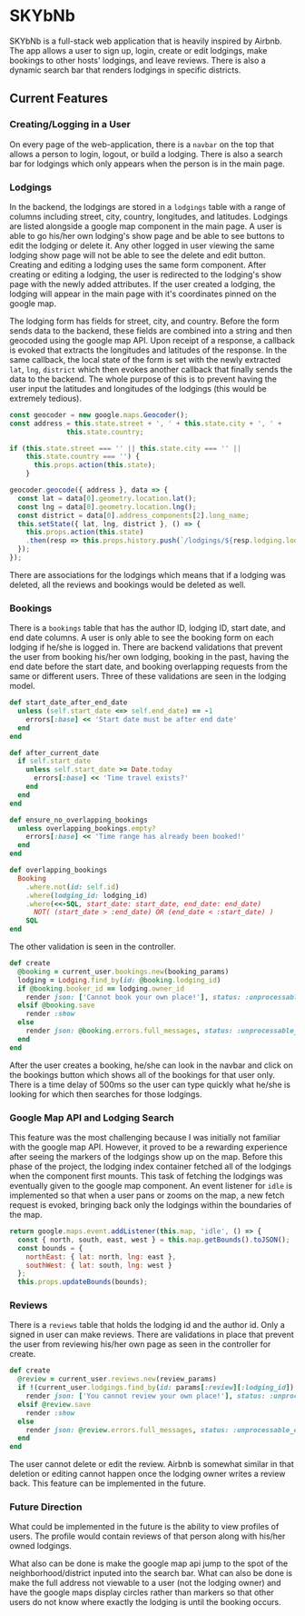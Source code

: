 # SKYbNb
SKYbNb is a full-stack web application that is heavily inspired by Airbnb. The app allows a user to sign up, login, create or edit lodgings, make bookings to other hosts' lodgings, and leave reviews. There is also a dynamic search bar that renders lodgings in specific districts.

## Current Features
### Creating/Logging in a User
On every page of the web-application, there is a `navbar` on the top that allows a person to login, logout, or build a lodging. There is also a search bar for lodgings which only appears when the person is in the main page.

### Lodgings
In the backend, the lodgings are stored in a `lodgings` table with a range of columns including street, city, country, longitudes, and latitudes. Lodgings are listed alongside a google map component in the main page. A user is able to go his/her own lodging's show page and be able to see buttons to edit the lodging or delete it. Any other logged in user viewing the same lodging show page will not be able to see the delete and edit button. Creating and editing a lodging uses the same form component. After creating or editing a lodging, the user is redirected to the lodging's show page with the newly added attributes. If the user created a lodging, the lodging will appear in the main page with it's coordinates pinned on the google map.

The lodging form has fields for street, city, and country. Before the form sends data to the backend, these fields are combined into a string and then geocoded using the google map API. Upon receipt of a response, a callback is evoked that extracts the longitudes and latitudes of the response. In the same callback, the local state of the form is set with the newly extracted `lat`, `lng`, `district` which then evokes another callback that finally sends the data to the backend. The whole purpose of this is to prevent having the user input the latitudes and longitudes of the lodgings (this would be extremely tedious).

```javascript
const geocoder = new google.maps.Geocoder();
const address = this.state.street + ', ' + this.state.city + ', ' +
              this.state.country;

if (this.state.street === '' || this.state.city === '' ||
    this.state.country === '') {
      this.props.action(this.state);
    }

geocoder.geocode({ address }, data => {
  const lat = data[0].geometry.location.lat();
  const lng = data[0].geometry.location.lng();
  const district = data[0].address_components[2].long_name;
  this.setState({ lat, lng, district }, () => {
    this.props.action(this.state)
    .then(resp => this.props.history.push(`/lodgings/${resp.lodging.lodging_detail.id}`));
  });
});
```

There are associations for the lodgings which means that if a lodging was deleted, all the reviews and bookings would be deleted as well.

### Bookings
There is a `bookings` table that has the author ID, lodging ID, start date, and end date columns. A user is only able to see the booking form on each lodging if he/she is logged in. There are backend validations that prevent the user from booking his/her own lodging, booking in the past, having the end date before the start date, and booking overlapping requests from the same or different users. Three of these validations are seen in the lodging model.

```ruby
def start_date_after_end_date
  unless (self.start_date <=> self.end_date) == -1
    errors[:base] << 'Start date must be after end date'
  end
end

def after_current_date
  if self.start_date
    unless self.start_date >= Date.today
      errors[:base] << 'Time travel exists?'
    end
  end
end

def ensure_no_overlapping_bookings
  unless overlapping_bookings.empty?
    errors[:base] << 'Time range has already been booked!'
  end
end

def overlapping_bookings
  Booking
    .where.not(id: self.id)
    .where(lodging_id: lodging_id)
    .where(<<-SQL, start_date: start_date, end_date: end_date)
      NOT( (start_date > :end_date) OR (end_date < :start_date) )
    SQL
end
```

The other validation is seen in the controller.
```ruby
def create
  @booking = current_user.bookings.new(booking_params)
  lodging = Lodging.find_by(id: @booking.lodging_id)
  if @booking.booker_id == lodging.owner_id
    render json: ['Cannot book your own place!'], status: :unprocessable_entity
  elsif @booking.save
    render :show
  else
    render json: @booking.errors.full_messages, status: :unprocessable_entity
  end
end
```
After the user creates a booking, he/she can look in the navbar and click on the bookings button which shows all of the bookings for that user only. There is a time delay of 500ms so the user can type quickly what he/she is looking for which then searches for those lodgings.

### Google Map API and Lodging Search
This feature was the most challenging because I was initially not familiar with the google map API. However, it proved to be a rewarding experience after seeing the markers of the lodgings show up on the map. Before this phase of the project, the lodging index container fetched all of the lodgings when the component first mounts. This task of fetching the lodgings was eventually given to the google map component. An event listener for `idle` is implemented so that when a user pans or zooms on the map, a new fetch request is evoked, bringing back only the lodgings within the boundaries of the map.

```javascript
return google.maps.event.addListener(this.map, 'idle', () => {
  const { north, south, east, west } = this.map.getBounds().toJSON();
  const bounds = {
    northEast: { lat: north, lng: east },
    southWest: { lat: south, lng: west }
  };
  this.props.updateBounds(bounds);
```
### Reviews
There is a `reviews` table that holds the lodging id and the author id. Only a signed in user can make reviews. There are validations in place that prevent the user from reviewing his/her own page as seen in the controller for create.

```ruby
def create
  @review = current_user.reviews.new(review_params)
  if !(current_user.lodgings.find_by(id: params[:review][:lodging_id]) == nil)
    render json: ['You cannot review your own place!'], status: :unprocessable_entity
  elsif @review.save
    render :show
  else
    render json: @review.errors.full_messages, status: :unprocessable_entity
  end
end
```
The user cannot delete or edit the review. Airbnb is somewhat similar in that deletion or editing cannot happen once the lodging owner writes a review back. This feature can be implemented in the future.

### Future Direction
What could be implemented in the future is the ability to view profiles of users. The profile would contain reviews of that person along with his/her owned lodgings.

What also can be done is make the google map api jump to the spot of the neighborhood/district inputed into the search bar. What can also be done is make the full address not viewable to a user (not the lodging owner) and have the google maps display circles rather than markers so that other users do not know where exactly the lodging is until the booking occurs.   
